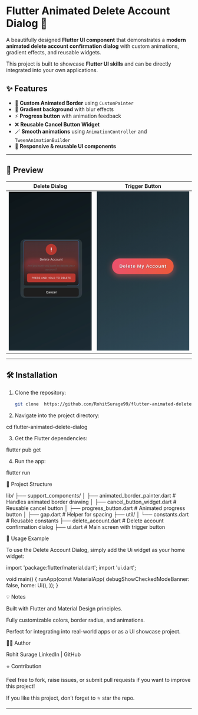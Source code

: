 # Flutter Animated Delete Account Dialog 🚀

A beautifully designed **Flutter UI component** that demonstrates a **modern animated delete account confirmation dialog** with custom animations, gradient effects, and reusable widgets.  

This project is built to showcase **Flutter UI skills** and can be directly integrated into your own applications.


## ✨ Features

- 🎨 **Custom Animated Border** using `CustomPainter`
- 🌈 **Gradient background** with blur effects
- ⚡ **Progress button** with animation feedback
- ❌ **Reusable Cancel Button Widget**
- 🪄 **Smooth animations** using `AnimationController` and `TweenAnimationBuilder`
- 📱 **Responsive & reusable UI components**

---

## 📸 Preview

| Delete Dialog | Trigger Button |
|---------------|----------------|
| ![Dialog](assets/screenshot_dialog.png) | ![Button](assets/screenshot_button.png) |

---

## 🛠️ Installation

1. Clone the repository:

   ```bash
   git clone  https://github.com/RohitSurage99/flutter-animated-delete-dialog.git

2. Navigate into the project directory:

cd flutter-animated-delete-dialog

3. Get the Flutter dependencies:

flutter pub get

4. Run the app:

flutter run

📂 Project Structure

lib/
├── support_components/
│   ├── animated_border_painter.dart   # Handles animated border drawing
│   ├── cancel_button_widget.dart      # Reusable cancel button
│   ├── progress_button.dart           # Animated progress button
│   ├── gap.dart                       # Helper for spacing
├── util/
│   └── constants.dart                 # Reusable constants
├── delete_account.dart                # Delete account confirmation dialog
├── ui.dart                            # Main screen with trigger button



📖 Usage Example

To use the Delete Account Dialog, simply add the Ui widget as your home widget:

import 'package:flutter/material.dart';
import 'ui.dart';

void main() {
  runApp(const MaterialApp(
    debugShowCheckedModeBanner: false,
    home: Ui(),
  ));
}




💡 Notes

Built with Flutter and Material Design principles.

Fully customizable colors, border radius, and animations.

Perfect for integrating into real-world apps or as a UI showcase project.


🧑‍💻 Author

Rohit Surage
LinkedIn
 | GitHub

⭐ Contribution

Feel free to fork, raise issues, or submit pull requests if you want to improve this project!

If you like this project, don’t forget to ⭐ star the repo.



--- 
